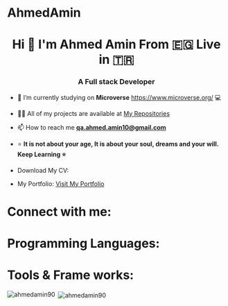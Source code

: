 # AhmedAmin
 <link rel="stylesheet" href="https://cdn.jsdelivr.net/gh/devicons/devicon@v2.11.0/devicon.min.css">
 <link rel="stylesheet" href="https://use.fontawesome.com/releases/v5.15.3/css/all.css" integrity="sha384-SZXxX4whJ79/gErwcOYf+zWLeJdY/qpuqC4cAa9rOGUstPomtqpuNWT9wdPEn2fk" crossorigin="anonymous">


<h1 align="center">Hi 👋  I'm Ahmed Amin From 🇪🇬 Live in 🇹🇷 </h1>
<h3 align="center">A Full stack Developer</h3> 

<!-- <p align="left"> <a href="https://github.com/ryo-ma/github-profile-trophy"><img src="https://github-profile-trophy.vercel.app/?username=ahmedamin90" alt="ahmedamin90" /></a> </p> -->

- 🔭 I’m currently studying on **Microverse** https://www.microverse.org/  💻

- 👨‍💻 All of my projects are available at [My Repositories ](https://github.com/AhmedAmin90?tab=repositories)

- 📫 How to reach me **qa.ahmed.amin10@gmail.com** 

- ⭐ **It is not about your age, It is about your soul, dreams and your will. Keep Learning ⭐**

- Download My CV: <a href="https://drive.google.com/file/d/1yy53LdBfJ-WJT3lw5pe01cd0wvBmWvbw/view?usp=sharing" target="blanl"><i style="font-size: 20px" class="fas fa-portrait"></i> </a>

- My Portfolio: [Visit My Portfolio ](https://amin-dev-me.netlify.app/)

# Connect with me:

<a href="https://twitter.com/@ahmedamin12383" target="blank"><i style="font-size: 50px" class="fab fa-twitter-square"></i></a>
<a href="https://linkedin.com/in/https://www.linkedin.com/in/web-developer/" target="blank"> <i style="font-size: 50px" class="fab fa-linkedin"></i> </a>
<a href="https://fb.com/https://www.facebook.com/ahmed.amin.7564/" target="blank"> <i style="font-size: 50px"  class="fab fa-facebook-square"></i> </a>
<a href="https://angel.co/u/ahmed-amin-22" target="_blank"> <i style="font-size: 50px" class="fab fa-angellist"></i> </a>

   
# Programming Languages:
<i style="font-size: 50px" class="devicon-javascript-plain colored"></i>
<i style="font-size: 50px" class="devicon-ruby-plain-wordmark colored"></i>
<i style="font-size: 50px" class="devicon-html5-plain-wordmark colored"></i>
<i style="font-size: 50px" class="devicon-css3-plain-wordmark colored"></i>
<i style="font-size: 50px" class="devicon-postgresql-plain-wordmark colored"></i>
<i style="font-size: 50px" class="devicon-mysql-plain-wordmark colored"></i>


# Tools & Frame works:
<i style="font-size: 50px" class="devicon-bootstrap-plain-wordmark colored"></i>
<i style="font-size: 50px" class="devicon-rails-plain-wordmark colored"></i>
<i style="font-size: 50px" class="devicon-react-original-wordmark colored"></i>
<i style="font-size: 50px" class="devicon-redux-original colored"></i>
<i style="font-size: 50px" class="devicon-webpack-plain-wordmark colored"></i>
<i style="font-size: 50px" class="devicon-nodejs-plain-wordmark colored"></i>
<i style="font-size: 50px" class="devicon-visualstudio-plain-wordmark colored"></i>
<i style="font-size: 50px" class="devicon-github-original-wordmark colored"></i>
<i style="font-size: 50px" class="devicon-git-plain-wordmark colored"></i>
<i style="font-size: 50px" class="devicon-linux-plain colored"></i>
<i style="font-size: 50px" class="devicon-wordpress-plain-wordmark colored"></i>
<p><img align="left" src="https://github-readme-stats.vercel.app/api/top-langs?username=ahmedamin90&show_icons=true&locale=en&layout=compact" alt="ahmedamin90" /></p>

<p>&nbsp;<img align="center" src="https://github-readme-stats.vercel.app/api?username=ahmedamin90&show_icons=true&locale=en" alt="ahmedamin90" /></p>
